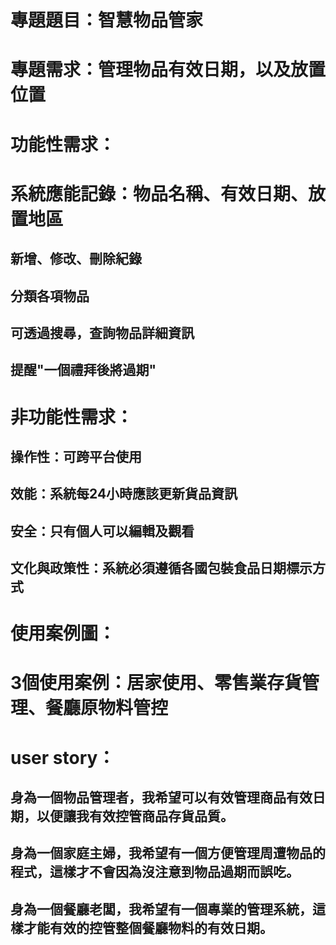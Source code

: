 # 專題題目：智慧物品管家
# 專題需求：管理物品有效日期，以及放置位置
# 功能性需求：
# 系統應能記錄：物品名稱、有效日期、放置地區
## 新增、修改、刪除紀錄
## 分類各項物品
## 可透過搜尋，查詢物品詳細資訊
## 提醒"一個禮拜後將過期"
# 非功能性需求：
## 操作性：可跨平台使用
## 效能：系統每24小時應該更新貨品資訊
## 安全：只有個人可以編輯及觀看
## 文化與政策性：系統必須遵循各國包裝食品日期標示方式
# 使用案例圖：
# 3個使用案例：居家使用、零售業存貨管理、餐廳原物料管控
# user story：
## 身為一個物品管理者，我希望可以有效管理商品有效日期，以便讓我有效控管商品存貨品質。
## 身為一個家庭主婦，我希望有一個方便管理周遭物品的程式，這樣才不會因為沒注意到物品過期而誤吃。
## 身為一個餐廳老闆，我希望有一個專業的管理系統，這樣才能有效的控管整個餐廳物料的有效日期。


